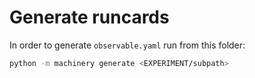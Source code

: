 # Generate runcards

In order to generate `observable.yaml` run from this folder:

```sh
python -m machinery generate <EXPERIMENT/subpath>
```
